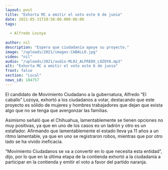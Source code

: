 ```yaml
---
layout: post
title: "Exhorta MC a emitir el voto este 6 de junio"
date: 2021-05-31T20:58:00.000-06:00
tags:
  
  - Alfredo Lozoya
  
author: nil
description: "Espera que ciudadanía apoye su proyecto."
image: "/uploads/2021/images-CABALLO.jpg"
video: "nil"
audio: "/uploads/2021/audio-ML02_ALFREDO_LOZOYA.mp3"
alt: "Exhorta MC a emitir el voto este 6 de junio"
front: false
section: "Local"
news_id: 184757
---
```


El candidato de Movimiento Ciudadano a la gubernatura, Alfredo “El caballo” Lozoya, exhortó a los ciudadanos a votar, destacando que este proyecto es sólido de mujeres y hombres trabajadores que dejan que exista algo que no se tenga que avergonzar las familias.

Asimismo señaló que el Chihuahua, lamentablemente se tienen opciones no muy positivas, ya que en uno de los casos es un ladrón y otro es un estafador. Afirmando que lamentablemente el estado lleva ya 11 años a un ritmo lamentable, ya que en uno se registraron robos, mientras que por otro lado se ha vivido ineficacia.

“Movimiento Ciudadanos se va a convertir en lo que necesita esta entidad”, dijo, por lo que en la última etapa de la contienda exhortó a la ciudadanía a participar en la contienda y emitir el voto a favor del partido naranja.

